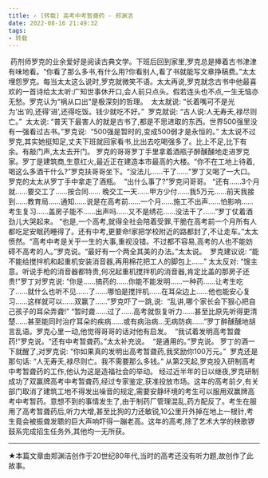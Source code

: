 ```yaml
---
title: ✍️ [转载] 高考中考暂聋药 - 郑渊洁
date: 2022-08-16 21:49:32
tags:
- 转载
---
```


​	 药剂师罗克的业余爱好是阅读古典文学。下班后回到家里,罗克总是捧着古书津津有味地看。 
​	“你看了那么多书,有什么用?你看别人,看了书就能写文章挣稿费。”太太埋怨罗克。 
​	每当太太这么说时,罗克就微笑不语。太太再说,罗克就念古书中他最喜欢的一首诗给太太听:广知世事休开口,会人前只点头。假若连头也不点,一生无恼亦无愁。 
​	罗克认为“祸从口出”是极深刻的哲理。 
​	太太就说: 
​	“长着嘴可不是光为‘出’的,还得‘进’,还得吃饭。钱少就吃不好。” 
​	罗克就说: 
​	“古人说:人无寿夭,禄尽则亡。” 
​	太太说: 
​	“普天下最害人的就是古书了,都是不思进取的东西。世界500强里没有一强看过古书。” 
​	罗克说: 
​	“500强是暂时的,变成500弱才是永恒的。” 
​	太太说不过罗克,其实她挺知足,丈夫下班就回家看书,比出去吃喝强多了。比上不足,比下有余。 
​	有敲门声,太太去开门。 
​	罗克的哥哥罗丁手里拿着酒瓶子醉醺醺地走进罗克家。罗丁是建筑商,生意红火,最近正在建造本市最高的大楼。“你不在工地上待着,喝这么多酒干什么?”罗克扶哥哥坐下。 
​	“没法儿......干了......”罗丁又喝了一大口。 
​	罗克的太太从罗丁手中拿走了酒瓶。 
​	“出什么事了?”罗克问哥哥。 
​	“还有......3个月就......要交工了......按合同...... 
​	晚交工一天......甲方少付......我5万元......前天我接到......教育局......通知......说是在高考前......一个月......施工不出声......怕影响......考生复习......盖房子能不......出声吗......又不是绣花......没法干了......” 
​	罗丁仗着酒劲儿大哭起来。 
​	“也是,一个高考,就得全社会陪着受罪,干脆在高考前一个月所有人都吃足安眠药睡得了。还有中考,更要命!家把学校附近的路都封了,不让走车。”太太愤然。 
​	“高考中考是关乎一生的大事,重视没错。不过都不容易,高考的人也不能妨碍不高考的人。”罗克说。 
​	“最好有一个两全其美的办法。”太太说。 
​	罗克建议说: 
​	“能不能给搅拌机和起重机安装消音器,再用棉花把工人的脚包上......” 
​	太太反对:
​	“馊主意。听说手枪的消音器都特贵,何况起重机搅拌机的消音器,肯定比盖的那房子还贵!” 
​	罗丁对罗克说: 
​	“你是......搞药的......你能不能发明......一种药......让考生吃了......就什么也听不见......了......哪怕是搅拌机......在耳朵边上......他也能安心复习......这样就可以......双赢了......” 
​	罗克吓了一跳,说: 
​	“乱讲,哪个家长会下狠心把自己孩子的耳朵弄聋!” 
​	“暂时聋......过了......高考就恢复听力......甚至比原先听得更清楚......甚至能同时治疗耳朵的疾病......或有病治病...无病防病......”罗丁醉醺醺地胡言乱语。 
​	罗克心里一动,他觉得哥哥的话对他有启发。 
​	“我试着发明高考暂聋药!”罗克说。 
​	“还有中考暂聋药。”太太补充说。 
​	“是通用的。”罗克说。 
​	罗丁的酒一下就醒了,对罗克说: 
​	“你如果真的发明出高考暂聋药,我奖励你100万元。” 
​	罗克还是那句话: 
​	“人无寿夭,禄尽则亡。我不需要那么多钱。” 
​	从第2天起,罗克投入研制高考中考暂聋药的工作,他认为这是造福社会的举动。 
​	经过近半年的日以继夜,罗克研制成功了双赢牌高考中考暂聋药,经过专家鉴定,获准投放市场。 
​	这年的高考前夕,有关部门取消了建筑工地不得发出噪音的规定,需要安静环境的考生可以服用双赢牌高考中考暂药。 
​	意想不到的事情发生了,由于制药厂管理混乱,药方配反了。考生在服用了高考暂聋药后,听力大增,甚至比狗的力还敏锐,10公里开外掉在地上一根针,考生竟会被振聋发聩的巨大声响吓得一蹦老高。 
​	这年的高考,除了艺术大学的秧歌锣鼓系完成招生任务外,其他均一无所获。 

---

★本篇文章由郑渊洁创作于20世纪80年代,当时的高考还没有听力题,故创作了此故事。
